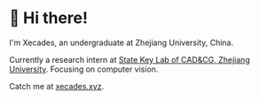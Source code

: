 # 👋 Hi there!

I'm Xecades, an undergraduate at Zhejiang University, China.

Currently a research intern at [State Key Lab of CAD&CG, Zhejiang University](https://github.com/zju3dv). Focusing on computer vision.

Catch me at [xecades.xyz](https://xecades.xyz/).
